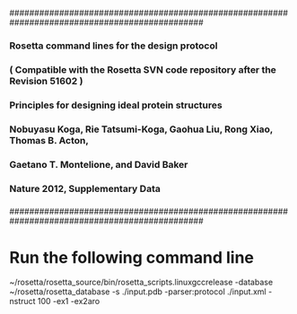 ###############################################################################################
###                                                                                         ###
###       Rosetta command lines for the design protocol                                     ###
###       ( Compatible with the Rosetta SVN code repository after the Revision 51602 )      ###
###                                                                                         ###
###       Principles for designing ideal protein structures                                 ###
###       Nobuyasu Koga, Rie Tatsumi-Koga, Gaohua Liu, Rong Xiao, Thomas B. Acton,          ###
###       Gaetano T. Montelione, and David Baker                                            ###
###       Nature 2012, Supplementary Data                                                   ###
###                                                                                         ###
###############################################################################################

# Run the following command line
~/rosetta/rosetta_source/bin/rosetta_scripts.linuxgccrelease -database ~/rosetta/rosetta_database -s ./input.pdb -parser:protocol ./input.xml -nstruct 100 -ex1 -ex2aro
